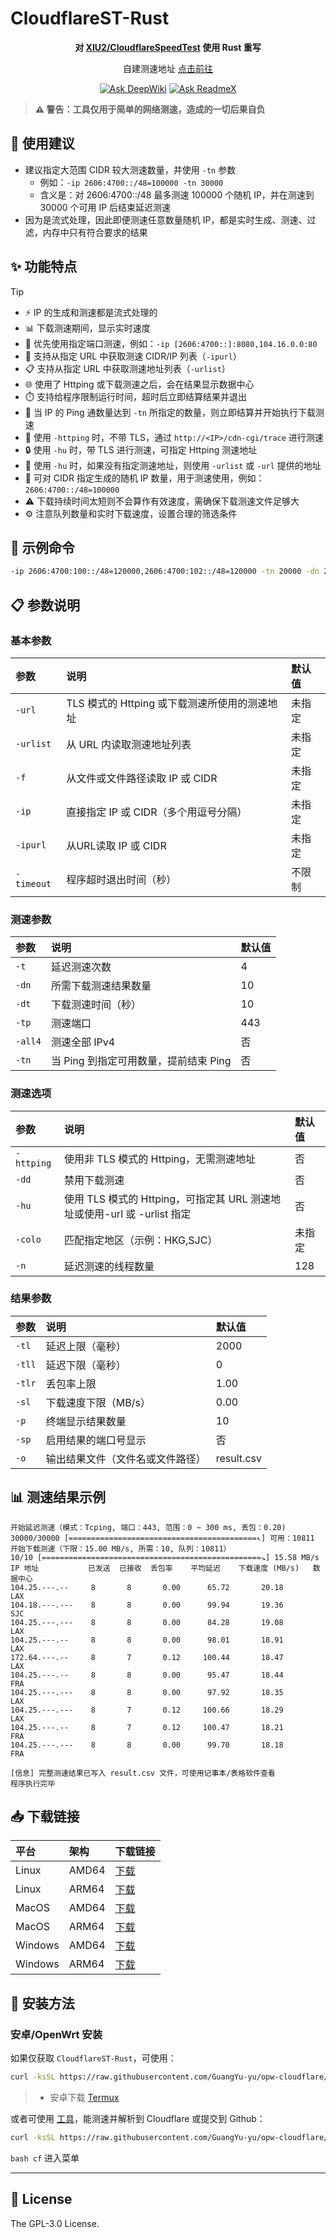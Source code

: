 # CloudflareST-Rust

<div align="center">

**对 [XIU2/CloudflareSpeedTest](https://github.com/XIU2/CloudflareSpeedTest) 使用 Rust 重写**

自建测速地址 [点击前往](https://github.com/GuangYu-yu/CF-Workers-SpeedTestURL)

[![Ask DeepWiki](https://deepwiki.com/badge.svg)](https://deepwiki.com/GuangYu-yu/CloudflareST-Rust) [![Ask ReadmeX](https://readmex.com/logo.svg)](https://readmex.com/GuangYu-yu/CloudflareST-Rust)

</div>

> **⚠️ 警告：工具仅用于简单的网络测速，造成的一切后果自负**

## 📝 使用建议

- 建议指定大范围 CIDR 较大测速数量，并使用 `-tn` 参数
  - 例如：`-ip 2606:4700::/48=100000 -tn 30000`
  - 含义是：对 2606:4700::/48 最多测速 100000 个随机 IP，并在测速到 30000 个可用 IP 后结束延迟测速
- 因为是流式处理，因此即便测速任意数量随机 IP，都是实时生成、测速、过滤，内存中只有符合要求的结果

## ✨ 功能特点

> [!TIP]
> - ⚡ IP 的生成和测速都是流式处理的
> - 📊 下载测速期间，显示实时速度
> - 🔌 优先使用指定端口测速，例如：`-ip [2606:4700::]:8080,104.16.0.0:80`
> - 🔗 支持从指定 URL 中获取测速 CIDR/IP 列表（`-ipurl`）
> - 📋 支持从指定 URL 中获取测速地址列表（`-urlist`）
> - 🌐 使用了 Httping 或下载测速之后，会在结果显示数据中心
> - ⏱️ 支持给程序限制运行时间，超时后立即结算结果并退出
> - 🏁 当 IP 的 Ping 通数量达到 `-tn` 所指定的数量，则立即结算并开始执行下载测速
> - 🔄 使用 `-httping` 时，不带 TLS，通过 `http://<IP>/cdn-cgi/trace` 进行测速
> - 🔒 使用 `-hu` 时，带 TLS 进行测速，可指定 Httping 测速地址
> - 🔄 使用 `-hu` 时，如果没有指定测速地址，则使用 `-urlist` 或 `-url` 提供的地址
> - 🔢 可对 CIDR 指定生成的随机 IP 数量，用于测速使用，例如：`2606:4700::/48=100000`
> - ⚠️ 下载持续时间太短则不会算作有效速度，需确保下载测速文件足够大
> - ⚙️ 注意队列数量和实时下载速度，设置合理的筛选条件

## 🚀 示例命令

```bash
-ip 2606:4700:100::/48=120000,2606:4700:102::/48=120000 -tn 20000 -dn 20 -sl 18 -tl 200 -tlr 0 -url https://example.com
```

## 📋 参数说明

### 基本参数

| 参数 | 说明 | 默认值 |
|:-----|:-----|:-------|
| `-url` | TLS 模式的 Httping 或下载测速所使用的测速地址 | 未指定 |
| `-urlist` | 从 URL 内读取测速地址列表 | 未指定 |
| `-f` | 从文件或文件路径读取 IP 或 CIDR | 未指定 |
| `-ip` | 直接指定 IP 或 CIDR（多个用逗号分隔） | 未指定 |
| `-ipurl` | 从URL读取 IP 或 CIDR | 未指定 |
| `-timeout` | 程序超时退出时间（秒） | 不限制 |

### 测速参数

| 参数 | 说明 | 默认值 |
|:-----|:-----|:-------|
| `-t` | 延迟测速次数 | 4 |
| `-dn` | 所需下载测速结果数量 | 10 |
| `-dt` | 下载测速时间（秒） | 10 |
| `-tp` | 测速端口 | 443 |
| `-all4` | 测速全部 IPv4 | 否 |
| `-tn` | 当 Ping 到指定可用数量，提前结束 Ping | 否 |

### 测速选项

| 参数 | 说明 | 默认值 |
|:-----|:-----|:-------|
| `-httping` | 使用非 TLS 模式的 Httping，无需测速地址 | 否 |
| `-dd` | 禁用下载测速 | 否 |
| `-hu` | 使用 TLS 模式的 Httping，可指定其 URL 测速地址或使用-url 或 -urlist 指定 | 否 |
| `-colo` | 匹配指定地区（示例：HKG,SJC） | 未指定 |
| `-n` | 延迟测速的线程数量 | 128 |

### 结果参数

| 参数 | 说明 | 默认值 |
|:-----|:-----|:-------|
| `-tl` | 延迟上限（毫秒） | 2000 |
| `-tll` | 延迟下限（毫秒） | 0 |
| `-tlr` | 丢包率上限 | 1.00 |
| `-sl` | 下载速度下限（MB/s） | 0.00 |
| `-p` | 终端显示结果数量 | 10 |
| `-sp` | 启用结果的端口号显示 | 否 |
| `-o` | 输出结果文件（文件名或文件路径） | result.csv |

## 📊 测速结果示例

```
开始延迟测速（模式：Tcping, 端口：443, 范围：0 ~ 300 ms, 丢包：0.20)
30000/30000 [==========================================↖] 可用：10811
开始下载测速（下限：15.00 MB/s, 所需：10, 队列：10811）
10/10 [=================================================↘] 15.58 MB/s
IP 地址           已发送  已接收  丢包率    平均延迟    下载速度 (MB/s)   数据中心
104.25.---.--     8       8       0.00      65.72       20.18              LAX
104.18.---.---    8       8       0.00      99.94       19.36              SJC
104.25.---.---    8       8       0.00      84.28       19.08              LAX
104.25.---.--     8       8       0.00      98.01       18.91              LAX
172.64.---.--     8       7       0.12     100.44       18.47              LAX
104.25.---.--     8       8       0.00      95.47       18.44              FRA
104.25.---.---    8       8       0.00      97.92       18.35              LAX
104.25.---.---    8       7       0.12     100.66       18.29              LAX
104.25.---.--     8       7       0.12     100.47       18.21              FRA
104.25.---.---    8       8       0.00      99.70       18.18              FRA

[信息] 完整测速结果已写入 result.csv 文件，可使用记事本/表格软件查看
程序执行完毕
```

## 📥 下载链接

| 平台   | 架构   | 下载链接                                                                 |
|:-------|:-------|:--------------------------------------------------------------------------|
| Linux  | AMD64  | [下载](https://raw.githubusercontent.com/GuangYu-yu/CloudflareST-Rust/refs/heads/main/binaries/Linux_AMD64/CloudflareST-Rust)   |
| Linux  | ARM64  | [下载](https://raw.githubusercontent.com/GuangYu-yu/CloudflareST-Rust/refs/heads/main/binaries/Linux_ARM64/CloudflareST-Rust)   |
| MacOS  | AMD64  | [下载](https://raw.githubusercontent.com/GuangYu-yu/CloudflareST-Rust/refs/heads/main/binaries/MacOS_AMD64/CloudflareST-Rust)   |
| MacOS  | ARM64  | [下载](https://raw.githubusercontent.com/GuangYu-yu/CloudflareST-Rust/refs/heads/main/binaries/MacOS_ARM64/CloudflareST-Rust)   |
| Windows| AMD64  | [下载](https://raw.githubusercontent.com/GuangYu-yu/CloudflareST-Rust/refs/heads/main/binaries/Windows_AMD64/CloudflareST-Rust.exe) |
| Windows| ARM64  | [下载](https://raw.githubusercontent.com/GuangYu-yu/CloudflareST-Rust/refs/heads/main/binaries/Windows_ARM64/CloudflareST-Rust.exe) |

## 📱 安装方法

### 安卓/OpenWrt 安装

如果仅获取 `CloudflareST-Rust`，可使用：

```bash
curl -ksSL https://raw.githubusercontent.com/GuangYu-yu/opw-cloudflare/refs/heads/main/setup_cloudflarest.sh | bash
```

> - 安卓下载 [Termux](https://github.com/termux/termux-app/releases)

或者可使用 [工具](https://github.com/GuangYu-yu/opw-cloudflare)，能测速并解析到 Cloudflare 或提交到 Github：

```bash
curl -ksSL https://raw.githubusercontent.com/GuangYu-yu/opw-cloudflare/main/cfopw.sh | bash
```

`bash cf` 进入菜单

---

## 📄 License

The GPL-3.0 License.
